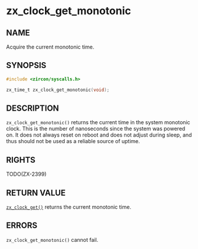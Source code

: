 # zx_clock_get_monotonic

## NAME

<!-- Updated by update-docs-from-fidl, do not edit. -->

Acquire the current monotonic time.

## SYNOPSIS

<!-- Updated by update-docs-from-fidl, do not edit. -->

```c
#include <zircon/syscalls.h>

zx_time_t zx_clock_get_monotonic(void);
```

## DESCRIPTION

`zx_clock_get_monotonic()` returns the current time in the system
monotonic clock. This is the number of nanoseconds since the system was
powered on. It does not always reset on reboot and does not adjust during
sleep, and thus should not be used as a reliable source of uptime.

## RIGHTS

<!-- Updated by update-docs-from-fidl, do not edit. -->

TODO(ZX-2399)

## RETURN VALUE

[`zx_clock_get()`] returns the current monotonic time.

## ERRORS

`zx_clock_get_monotonic()` cannot fail.

<!-- References updated by update-docs-from-fidl, do not edit. -->

[`zx_clock_get()`]: clock_get.md
